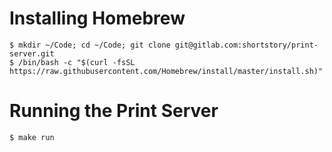# Installing Homebrew

    $ mkdir ~/Code; cd ~/Code; git clone git@gitlab.com:shortstory/print-server.git
    $ /bin/bash -c "$(curl -fsSL https://raw.githubusercontent.com/Homebrew/install/master/install.sh)"

# Running the Print Server

    $ make run

